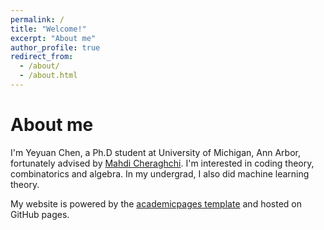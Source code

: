 ```yaml
---
permalink: /
title: "Welcome!"
excerpt: "About me"
author_profile: true
redirect_from: 
  - /about/
  - /about.html
---
```


# About me

I'm Yeyuan Chen, a Ph.D student at University of Michigan, Ann Arbor, fortunately advised by [Mahdi Cheraghchi](https://mahdi.ch/). I'm interested in coding theory, combinatorics and algebra. In my undergrad, I also did machine learning theory.



My website is powered by the [academicpages template](https://academicpages.github.io) and hosted on GitHub pages.

